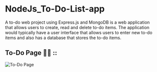 # NodeJs_To-Do-List-app
A to-do web project using Express.js and MongoDB is a web application that allows users to create,
read and delete to-do items. The application would typically have a user interface that allows users
to enter new to-do items and also has a database that stores the to-do items.

## To-Do Page 👨‍💻 ::
![To-Do Page](screenshots/to-do-page.png?raw=true)
